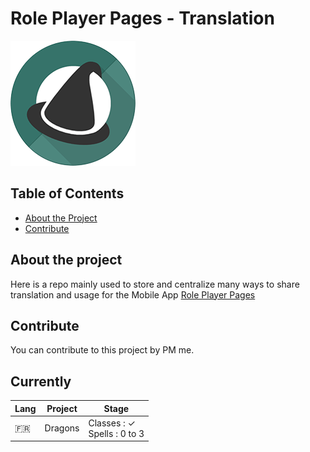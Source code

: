# Role Player Pages - Translation
![](RPP_Logo2.png)

<!-- TABLE OF CONTENTS -->
## Table of Contents

* [About the Project](#about-the-project)
* [Contribute](#contribute)

## About the project

Here is a repo mainly used to store and centralize many ways to share translation and usage for the Mobile App [Role Player Pages](https://play.google.com/store/apps/details?id=com.siryorgan.roleplayerpages)

## Contribute

You can contribute to this project by PM me.

## Currently

|  Lang | Project | Stage  | 
| ----- | ----- | ----- |
| 🇫🇷 | Dragons | Classes : ✓ </br> Spells : 0 to 3 |
